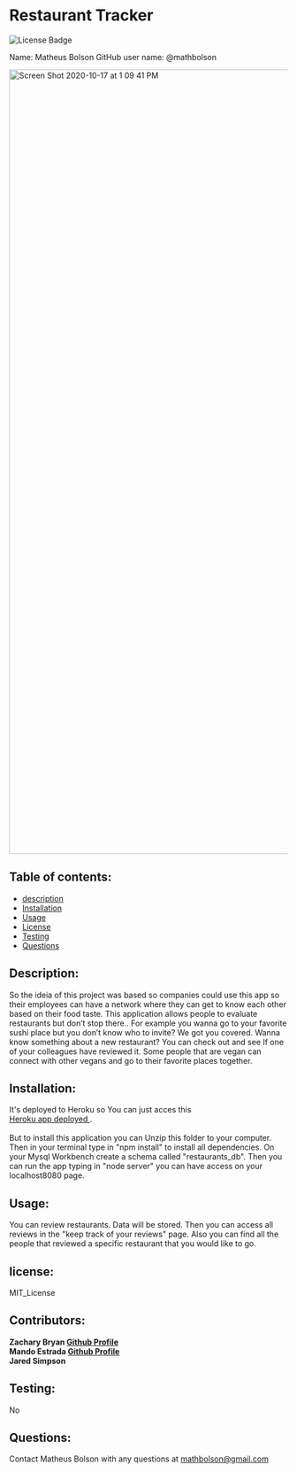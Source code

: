 # Restaurant Tracker
  ![License Badge](https://img.shields.io/static/v1?label=License&message=MIT_License&color=blue)
  
  Name: Matheus Bolson
  GitHub user name: @mathbolson
  
<img width="1417" alt="Screen Shot 2020-10-17 at 1 09 41 PM" src="https://user-images.githubusercontent.com/66330168/96352693-1045da80-107a-11eb-847b-5add4f53f419.png">

    
  ## Table of contents:  
  * [description](#description)
  * [Installation](#Installation)
  * [Usage](#usage)
  * [License](#license)
  * [Testing](#testing)
  * [Questions](#questions)
  
  ## Description:
  So the ideia of this project was based so companies could use this app so their employees can have a network where they can get to know each other based on their food taste.  This application allows people to evaluate restaurants but don’t stop there.. For example you wanna go to your favorite sushi place but you don’t know who to invite? We got you covered. Wanna know something about a new restaurant? You can check out and see If one of your colleagues have reviewed it. Some people that are vegan can connect with other vegans and go to their favorite places together. 
  ## Installation:
  It's deployed to Heroku so You can just acces this  
  [Heroku app deployed ](https://reastauranttracker.herokuapp.com/). <br>
  <br>
  But to install this application you can Unzip this folder to your computer. Then in your terminal type in "npm install" to install all dependencies. On your Mysql Workbench create a schema called "restaurants_db". Then you can run the app typing in "node server" you can have access on your localhost8080 page.
  ## Usage:
  You can review restaurants. Data will be stored. Then you can access all reviews in the "keep track of your reviews" page. Also you can find all the people that reviewed a specific restaurant that you would like to go. 
  ## license:
  MIT_License
  
  ## Contributors:
  **Zachary Bryan [Github Profile](https://github.com/zacharybryan)<br>
  Mando Estrada [Github Profile](https://github.com/Mando619)<br>
  Jared Simpson<br>**
  
  ## Testing:
  No
  ## Questions:
  Contact Matheus Bolson with any questions at mathbolson@gmail.com
